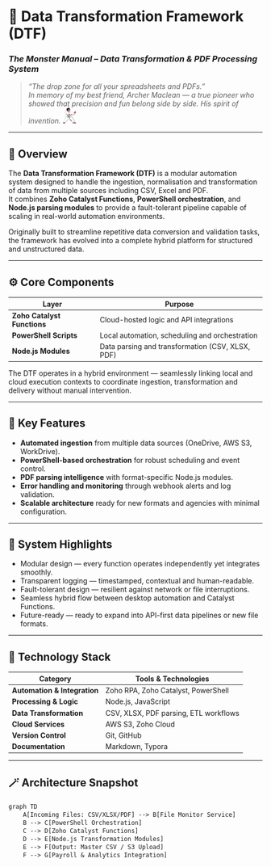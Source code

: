 # 🧩 Data Transformation Framework (DTF)
### *The Monster Manual – Data Transformation & PDF Processing System*

> *“The drop zone for all your spreadsheets and PDFs.”*  
> *In memory of my best friend, Archer Maclean — a true pioneer who showed that precision and fun belong side by side.*
*His spirit of invention.*  ![IK+ Character](https://github.com/GMJ2023/assets/blob/main/ikChar.png)

---

## 📖 Overview

The **Data Transformation Framework (DTF)** is a modular automation system designed to handle the ingestion, normalisation and transformation of data from multiple sources including CSV, Excel and PDF.  
It combines **Zoho Catalyst Functions**, **PowerShell orchestration**, and **Node.js parsing modules** to provide a fault-tolerant pipeline capable of scaling in real-world automation environments.

Originally built to streamline repetitive data conversion and validation tasks, the framework has evolved into a complete hybrid platform for structured and unstructured data.

---

## ⚙️ Core Components

| Layer | Purpose |
|-------|----------|
| **Zoho Catalyst Functions** | Cloud-hosted logic and API integrations |
| **PowerShell Scripts** | Local automation, scheduling and orchestration |
| **Node.js Modules** | Data parsing and transformation (CSV, XLSX, PDF) |

The DTF operates in a hybrid environment — seamlessly linking local and cloud execution contexts to coordinate ingestion, transformation and delivery without manual intervention.

---

## 🧠 Key Features

- **Automated ingestion** from multiple data sources (OneDrive, AWS S3, WorkDrive).  
- **PowerShell-based orchestration** for robust scheduling and event control.  
- **PDF parsing intelligence** with format-specific Node.js modules.  
- **Error handling and monitoring** through webhook alerts and log validation.  
- **Scalable architecture** ready for new formats and agencies with minimal configuration.  

---

## 🧩 System Highlights

- Modular design — every function operates independently yet integrates smoothly.  
- Transparent logging — timestamped, contextual and human-readable.  
- Fault-tolerant design — resilient against network or file interruptions.  
- Seamless hybrid flow between desktop automation and Catalyst Functions.  
- Future-ready — ready to expand into API-first data pipelines or new file formats.

---

## 🧰 Technology Stack

| Category | Tools & Technologies |
|-----------|----------------------|
| **Automation & Integration** | Zoho RPA, Zoho Catalyst, PowerShell |
| **Processing & Logic** | Node.js, JavaScript |
| **Data Transformation** | CSV, XLSX, PDF parsing, ETL workflows |
| **Cloud Services** | AWS S3, Zoho Cloud |
| **Version Control** | Git, GitHub |
| **Documentation** | Markdown, Typora |

---

## 🪄 Architecture Snapshot

```mermaid
graph TD
    A[Incoming Files: CSV/XLSX/PDF] --> B[File Monitor Service]
    B --> C[PowerShell Orchestration]
    C --> D[Zoho Catalyst Functions]
    D --> E[Node.js Transformation Modules]
    E --> F[Output: Master CSV / S3 Upload]
    F --> G[Payroll & Analytics Integration]
